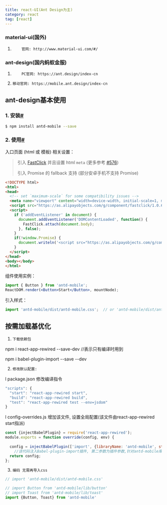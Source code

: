 ```yaml
---
title: react-UI(Ant Design为主)
category: react
tag: [react]
---
```


###  material-ui(国外)

1)         官网: http://www.material-ui.com/#/

###  ant-design(国内蚂蚁金服)

1)         PC官网: https://ant.design/index-cn

2)     移动官网: https://mobile.ant.design/index-cn

<!--more-->

## ant-design基本使用

### 1. 安装[#](https://mobile.ant.design/docs/react/introduce-cn#2.-安装)

```bash
$ npm install antd-mobile --save
```

### 2. 使用[#](https://mobile.ant.design/docs/react/introduce-cn#3.-使用)

入口页面 (html 或 模板) 相关设置：

> 引入 [FastClick](https://github.com/ftlabs/fastclick) 并且设置 html `meta` (更多参考 [#576](https://github.com/ant-design/ant-design-mobile/issues/576))
>
> 引入 Promise 的 fallback 支持 (部分安卓手机不支持 Promise)

```html
<!DOCTYPE html>
<html>
<head>
  <!-- set `maximum-scale` for some compatibility issues -->
  <meta name="viewport" content="width=device-width, initial-scale=1, maximum-scale=1, minimum-scale=1, user-scalable=no" />
  <script src="https://as.alipayobjects.com/g/component/fastclick/1.0.6/fastclick.js"></script>
  <script>
    if ('addEventListener' in document) {
      document.addEventListener('DOMContentLoaded', function() {
        FastClick.attach(document.body);
      }, false);
    }
    if(!window.Promise) {
      document.writeln('<script src="https://as.alipayobjects.com/g/component/es6-promise/3.2.2/es6-promise.min.js"'+'>'+'<'+'/'+'script>');
    }
  </script>
</head>
<body></body>
</html>
```

组件使用实例：

```jsx
import { Button } from 'antd-mobile';
ReactDOM.render(<Button>Start</Button>, mountNode);
```

引入样式：

```jsx
import 'antd-mobile/dist/antd-mobile.css';  // or 'antd-mobile/dist/antd-mobile.less'
```



## 按需加载基优化

1)     下载依赖包

npm i react-app-rewired --save-dev //表示只有编译时用到

npm i babel-plugin-import --save --dev



2)     修改默认配置: 

l package.json 修改编译指令

```js
"scripts": {
  "start": "react-app-rewired start",
  "build": "react-app-rewired build",
  "test": "react-app-rewired test --env=jsdom"
}
```

 

l config-overrides.js 增加该文件, 设置全局配置(该文件由react-app-rewired start指派)

```js
const {injectBabelPlugin} = require('react-app-rewired');
module.exports = function override(config, env) {
    
  config = injectBabelPlugin(['import', {libraryName: 'antd-mobile', style: 'css'}], config); 
    //该代码注入Babel-plugin-import插件, 第二参数为插件参数,针对antd-mobile库进行按需加载. 同时顺带加载css样式
  return config;
};
```

 

3)     编码 无需再导入css

```js
// import 'antd-mobile/dist/antd-mobile.css'

// import Button from 'antd-mobile/lib/button'
// import Toast from 'antd-mobile/lib/toast'
import {Button, Toast} from 'antd-mobile'

```